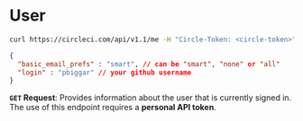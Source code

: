 # User


```sh
curl https://circleci.com/api/v1.1/me -H "Circle-Token: <circle-token>"
```

```json
{
  "basic_email_prefs" : "smart", // can be "smart", "none" or "all"
  "login" : "pbiggar" // your github username
}
```

**`GET` Request**: Provides information about the user that is currently signed in. The use of this endpoint requires a **personal API token**.


